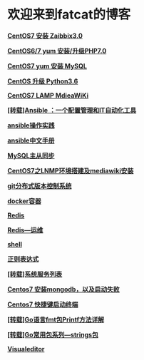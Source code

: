 
<h1 id="欢迎来到fatcat的博客">欢迎来到fatcat的博客</h1>

<p><a href="https://fatcatsk.github.io/CentOS7%20%E5%AE%89%E8%A3%85%20Zaibbix3.0.html" target="_blank"><strong>CentOS7 安装 Zaibbix3.0</strong></a>
  
<p><a href="https://fatcatsk.github.io/CentOS%20yum%20%E5%8D%87%E7%BA%A7PHP7.0.html" target="_blank"><strong>CentOS6/7 yum 安装/升级PHP7.0</strong></a>
 
<p><a href="https://fatcatsk.github.io/CentOS7%20yum%20%E5%AE%89%E8%A3%85%20MySQL.html" target="_blank"><strong>CentOS7 yum 安装 MySQL</strong></a>
  
<p><a href="https://fatcatsk.github.io/CentOS%20%E5%8D%87%E7%BA%A7%20Python3.6.html" target="_blank"><strong>CentOS 升级 Python3.6</strong></a>
<p><a href="https://fatcatsk.github.io/CentOS7%20LAMP%20mediawiki.html" target="_blank"><strong>CentOS7 LAMP MdieaWiKi</strong></a>
<p><a href="https://fatcatsk.github.io/[%E8%BD%AC%E8%BD%BD]Ansible%20%EF%BC%9A%E4%B8%80%E4%B8%AA%E9%85%8D%E7%BD%AE%E7%AE%A1%E7%90%86%E5%92%8CIT%E8%87%AA%E5%8A%A8%E5%8C%96%E5%B7%A5%E5%85%B7.html" target="_blank"><strong>[转载]Ansible ：一个配置管理和IT自动化工具</strong></a>
<p><a href="https://fatcatsk.github.io/ansible%E6%93%8D%E4%BD%9C%E5%AE%9E%E8%B7%B5.html" target="_blank"><strong>ansible操作实践</strong></a>
<p><a href="https://fatcatsk.github.io/Ansible%E4%B8%AD%E6%96%87%E6%89%8B%E5%86%8C.html" target="_blank"><strong>ansible中文手册</strong></a>
<p><a href="https://fatcatsk.github.io/MySQL%E4%B8%BB%E4%BB%8E%E5%90%8C%E6%AD%A5.html" target="_blank"><strong>MySQL主从同步</strong></a>
<p><a href="https://fatcatsk.github.io/CentOS7_LNMP_mediawiki.html" target="_blank"><strong>CentOS7之LNMP环境搭建及mediawiki安装</strong></a>
<p><a href="https://fatcatsk.github.io/git.html" target="_blank"><strong>git分布式版本控制系统</strong></a>
<p><a href="https://fatcatsk.github.io/docker.html" target="_blank"><strong>docker容器</strong></a>
<p><a href="https://fatcatsk.github.io/redis.html" target="_blank"><strong>Redis</strong></a>
<p><a href="https://fatcatsk.github.io/redis2.html" target="_blank"><strong>Redis—运维</strong></a>
<p><a href="https://fatcatsk.github.io/shell.html" target="_blank"><strong>shell</strong></a>
<p><a href="https://fatcatsk.github.io/regular%20expression.html" target="_blank"><strong>正则表达式</strong></a>
<p><a href="https://fatcatsk.github.io/systemdaemon.html" target="_blank"><strong>[转载]系统服务列表</strong></a>
<p><a href="https://fatcatsk.github.io/mongodbinstall.html" target="_blank"><strong>Centos7 安装mongodb，以及启动失败</strong></a>
<p><a href="https://fatcatsk.github.io/shortcuts.html" target="_blank"><strong>Centos7 快捷键启动终端</strong></a>
<p><a href="https://fatcatsk.github.io/go%20fmt%20printf.html" target="_blank"><strong>[转载]Go语言fmt包Printf方法详解</strong></a>
<p><a href="https://fatcatsk.github.io/string.html" target="_blank"><strong>[转载]Go常用包系列—strings包</strong></a>
<p><a href="https://fatcatsk.github.io/VisualEditor.html" target="_blank"><strong>Visualeditor</strong></a>

